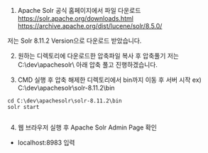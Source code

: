 <ol>
<li>Apache Solr 공식 홈페이지에서 파일 다운로드
<a href="https://solr.apache.org/downloads.html">https://solr.apache.org/downloads.html</a>
<a href="https://archive.apache.org/dist/lucene/solr/8.5.0/">https://archive.apache.org/dist/lucene/solr/8.5.0/</a></li>
</ol>
<p>저는 Solr 8.11.2 Version으로 다운로드 받았습니다.
<img alt="" src="https://velog.velcdn.com/images/yjshin/post/c5913713-c8a0-4369-b617-b9db26616f11/image.png" /></p>
<ol start="2">
<li><p>원하는 디렉토리에 다운로드한 압축파일 복사 후 압축풀기
저는 C:\dev\apachesolr\ 아래 압축 풀고 진행하겠습니다.</p>
</li>
<li><p>CMD 실행 후 압축 해제한 디렉토리에서 bin까지 이동 후 서버 시작
ex) C:\dev\apachesolr\solr-8.11.2\bin</p>
</li>
</ol>
<pre><code>cd C:\dev\apachesolr\solr-8.11.2\bin
solr start</code></pre><p><img alt="" src="https://velog.velcdn.com/images/yjshin/post/122890e3-8292-421d-a839-a083a0b0d725/image.png" /></p>
<ol start="4">
<li>웹 브라우저 실행 후 Apache Solr Admin Page 확인</li>
</ol>
<ul>
<li>localhost:8983 입력
<img alt="" src="https://velog.velcdn.com/images/yjshin/post/d136c166-9971-426e-8cf3-1e77a08a45d8/image.png" /></li>
</ul>